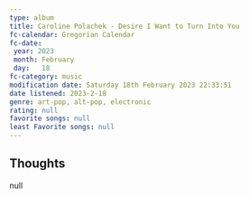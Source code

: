 ```yaml
---
type: album 
title: Caroline Polachek - Desire I Want to Turn Into You
fc-calendar: Gregorian Calendar
fc-date: 
 year: 2023
 month: February
 day:   18
fc-category: music
modification date: Saturday 18th February 2023 22:33:51
date listened: 2023-2-18 
genre: art-pop, alt-pop, electronic
rating: null
favorite songs: null
least Favorite songs: null
---
```

## Thoughts

null